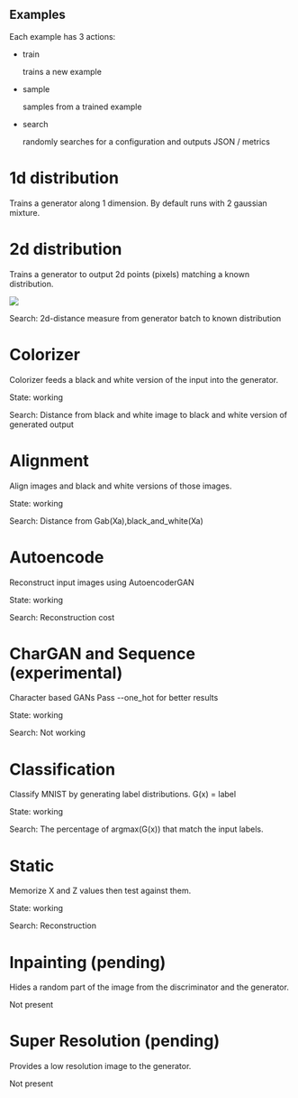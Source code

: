 Examples
--------

Each example has 3 actions:

* train
  
  trains a new example

* sample

  samples from a trained example

* search
  
  randomly searches for a configuration and outputs JSON / metrics


1d distribution
===================

Trains a generator along 1 dimension.  By default runs with 2 gaussian mixture.

2d distribution
===================

Trains a generator to output 2d points (pixels) matching a known distribution.

![](https://j.gifs.com/NxRKnD.gif)

Search:  2d-distance measure from generator batch to known distribution

Colorizer 
=========

Colorizer feeds a black and white version of the input into the generator.

State: working

Search:  Distance from black and white image to black and white version of generated output

Alignment
=========

Align images and black and white versions of those images.

State: working

Search:  Distance from Gab(Xa),black_and_white(Xa)

Autoencode
==========

Reconstruct input images using AutoencoderGAN

State: working

Search: Reconstruction cost

CharGAN and Sequence (experimental)
===================================

Character based GANs
Pass --one_hot for better results

State: working

Search: Not working

Classification
==============

Classify MNIST by generating label distributions.  G(x) = label

State: working

Search:  The percentage of argmax(G(x)) that match the input labels.

Static
======

Memorize X and Z values then test against them.

State: working

Search: Reconstruction

Inpainting (pending)
==========

Hides a random part of the image from the discriminator and the generator.

Not present

Super Resolution (pending)
================

Provides a low resolution image to the generator.

Not present

